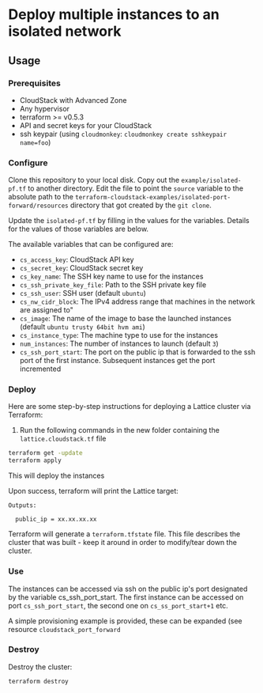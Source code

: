 # Deploy multiple instances to an isolated network


## Usage
### Prerequisites
* CloudStack  with Advanced Zone 
* Any  hypervisor 
* terraform >= v0.5.3
* API and secret keys for your CloudStack
* ssh keypair (using `cloudmonkey`: `cloudmonkey create sshkeypair name=foo`)

### Configure

Clone this repository to your local disk. Copy out the `example/isolated-pf.tf` to another directory. Edit the file to point the `source` variable to the absolute path to the `terraform-cloudstack-examples/isolated-port-forward/resources` directory that got created by the `git clone`.

Update the `isolated-pf.tf` by filling in the values for the variables.  Details for the values of those variables are below.

The available variables that can be configured are:

* `cs_access_key`: CloudStack API key
* `cs_secret_key`: CloudStack secret key
* `cs_key_name`: The SSH key name to use for the instances
* `cs_ssh_private_key_file`: Path to the SSH private key file
* `cs_ssh_user`: SSH user (default `ubuntu`)
* `cs_nw_cidr_block`: The IPv4 address range that machines in the network are assigned to"
* `cs_image`: The name of the image to base the launched instances (default `ubuntu trusty 64bit hvm ami`)
* `cs_instance_type`: The machine type to use for the  instances
* `num_instances`: The number of instances to launch (default `3`)
* `cs_ssh_port_start`: The port on the public ip that is forwarded to the ssh port of the first instance. Subsequent instances get the port incremented


### Deploy

Here are some step-by-step instructions for deploying a Lattice cluster via Terraform:

1. Run the following commands in the new folder containing the `lattice.cloudstack.tf` file

  ```bash
  terraform get -update
  terraform apply
  ```

  This will deploy the instances

Upon success, terraform will print the Lattice target:

```
Outputs:

  public_ip = xx.xx.xx.xx
```

Terraform will generate a `terraform.tfstate` file.  This file describes the cluster that was built - keep it around in order to modify/tear down the cluster.

### Use

The instances can be accessed via ssh on the public ip's port designated by the variable cs_ssh_port_start. The first instance can be accessed on port `cs_ssh_port_start`, the second one on `cs_ss_port_start+1` etc.

A simple provisioning example is provided, these can be expanded (see resource `cloudstack_port_forward`

### Destroy

Destroy the cluster:

```
terraform destroy
```
